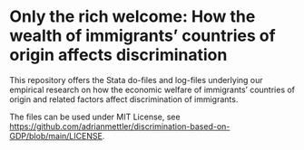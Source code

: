 # Only the rich welcome: How the wealth of immigrants’ countries of origin affects discrimination 
This repository offers the Stata do-files and log-files underlying our empirical research on how the economic welfare of immigrants’ countries of origin and related factors affect discrimination of immigrants.

The files can be used under MIT License, see https://github.com/adrianmettler/discrimination-based-on-GDP/blob/main/LICENSE.
